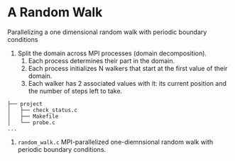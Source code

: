 # A Random Walk

Parallelizing a one dimensional random walk with periodic boundary conditions

1. Split the domain across MPI processes (domain decomposition).
   1. Each process determines their part in the domain.
   2. Each process initializes N walkers that start at the first value of their
      domain.
   3. Each walker has 2 associated values with it: its current position and the
      number of steps left to take.


```
├── project
│   ├── check_status.c
│   ├── Makefile
│   └── probe.c
...
```

1. `random_walk.c` MPI-parallelized one-diemnsional random walk with periodic
   boundary conditions.
